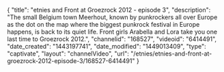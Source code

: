 {
    "title": "etnies and Front at Groezrock 2012 - episode 3",
    "description": "The small Belgium town Meerhout, known by punkrockers all over Europe as the dot on the map where the biggest punkrock festival in Europe happens, is back to its quiet life. Front girls Arabella and Lora  take you one last time to Groezrock 2012.",
    "channelid": "168527",
    "videoid": "6414491",
    "date_created": "1443197741",
    "date_modified": "1449013409",
    "type": "captivate",
    "layout": "channelVideo",
    "url": "\/etnies\/etnies-and-front-at-groezrock-2012-episode-3\/168527-6414491"
}